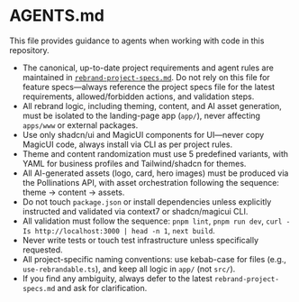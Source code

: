 # AGENTS.md

This file provides guidance to agents when working with code in this repository.

- The canonical, up-to-date project requirements and agent rules are maintained in [`rebrand-project-specs.md`](rebrand-project-specs.md:1). Do not rely on this file for feature specs—always reference the project specs file for the latest requirements, allowed/forbidden actions, and validation steps.
- All rebrand logic, including theming, content, and AI asset generation, must be isolated to the landing-page app (`app/`), never affecting `apps/www` or external packages.
- Use only shadcn/ui and MagicUI components for UI—never copy MagicUI code, always install via CLI as per project rules.
- Theme and content randomization must use 5 predefined variants, with YAML for business profiles and Tailwind/shadcn for themes.
- All AI-generated assets (logo, card, hero images) must be produced via the Pollinations API, with asset orchestration following the sequence: theme → content → assets.
- Do not touch `package.json` or install dependencies unless explicitly instructed and validated via context7 or shadcn/magicui CLI.
- All validation must follow the sequence: `pnpm lint`, `pnpm run dev`, `curl -Is http://localhost:3000 | head -n 1`, `next build`.
- Never write tests or touch test infrastructure unless specifically requested.
- All project-specific naming conventions: use kebab-case for files (e.g., `use-rebrandable.ts`), and keep all logic in `app/` (not `src/`).
- If you find any ambiguity, always defer to the latest `rebrand-project-specs.md` and ask for clarification.
